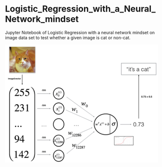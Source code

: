 # Logistic_Regression_with_a_Neural_Network_mindset

Jupyter Notebook of Logistic Regression with a neural network mindset on image data set to test whether a given image is cat or non-cat.
<!DOCTYPE html>
<html>
  <head>
    <title></title>
  </head>
  <body>
    <img src="https://github.com/joyontadasjoy/Logistic_Regression_with_a_Neural_Network_mindset/blob/main/LogReg_kiank.png" width="600">
  </body>
</html>
